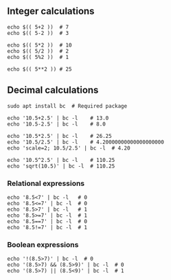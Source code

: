 ---
---

## Integer calculations

```shell
echo $(( 5+2 ))  # 7
echo $(( 5-2 ))  # 3

echo $(( 5*2 ))  # 10
echo $(( 5/2 ))  # 2
echo $(( 5%2 ))  # 1

echo $(( 5**2 )) # 25
```

## Decimal calculations

```shell
sudo apt install bc  # Required package

echo '10.5+2.5' | bc -l    # 13.0
echo '10.5-2.5' | bc -l    # 8.0

echo '10.5*2.5' | bc -l    # 26.25
echo '10.5/2.5' | bc -l    # 4.20000000000000000000
echo 'scale=2; 10.5/2.5' | bc -l  # 4.20

echo '10.5^2.5' | bc -l    # 110.25
echo 'sqrt(10.5)' | bc -l  # 110.25
```

### Relational expressions

```shell
echo '8.5<7' | bc -l   # 0
echo '8.5<=7' | bc -l  # 0
echo '8.5>7' | bc -l   # 1
echo '8.5>=7' | bc -l  # 1
echo '8.5==7' | bc -l  # 0
echo '8.5!=7' | bc -l  # 1
```

### Boolean expressions

```shell
echo '!(8.5>7)' | bc -l  # 0
echo '(8.5>7) && (8.5>9)' | bc -l  # 0
echo '(8.5>7) || (8.5<9)' | bc -l  # 1
```
